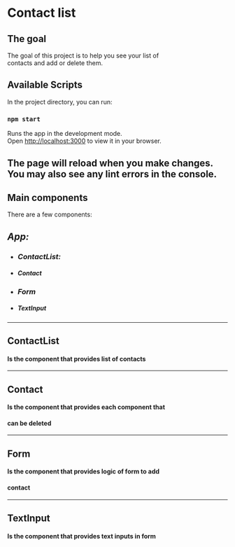 # Contact list

## The goal

The goal of this project is to help you see your list of\
contacts and add or delete them.

## Available Scripts

In the project directory, you can run:

### `npm start`

Runs the app in the development mode.\
Open [http://localhost:3000](http://localhost:3000) to view it in your browser.

The page will reload when you make changes.\
You may also see any lint errors in the console.
---

## Main components

There are a few components:

## *App:*
- ### *ContactList:*
- ##### *Contact*
- ### *Form*
- ##### *TextInput*
---
## ContactList
#### Is the component that provides list of contacts

---
## Contact
#### Is the component that provides each component that
#### can be deleted

---
## Form
#### Is the component that provides logic of form to add
#### contact

---
## TextInput
#### Is the component that provides text inputs in form



